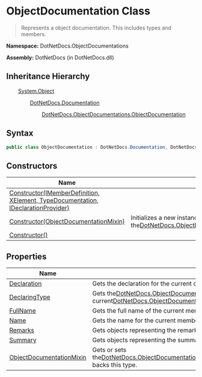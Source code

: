 # ObjectDocumentation Class
> Represents a object documentation.  This includes types and members.

**Namespace:** DotNetDocs.ObjectDocumentations

**Assembly:** DotNetDocs (in DotNetDocs.dll)
## Inheritance Hierarchy
&nbsp;&nbsp;&nbsp;&nbsp;&nbsp;&nbsp;&nbsp;&nbsp;[System.Object](https://www.google.com/search?q=System.Object&btnI=)

&nbsp;&nbsp;&nbsp;&nbsp;&nbsp;&nbsp;&nbsp;&nbsp;&nbsp;&nbsp;&nbsp;&nbsp;&nbsp;&nbsp;&nbsp;&nbsp;[DotNetDocs.Documentation](/docs/DotNetDocs/Documentation.md)

&nbsp;&nbsp;&nbsp;&nbsp;&nbsp;&nbsp;&nbsp;&nbsp;&nbsp;&nbsp;&nbsp;&nbsp;&nbsp;&nbsp;&nbsp;&nbsp;&nbsp;&nbsp;&nbsp;&nbsp;&nbsp;&nbsp;&nbsp;&nbsp;[DotNetDocs.ObjectDocumentations.ObjectDocumentation](/docs/DotNetDocs/ObjectDocumentations/ObjectDocumentation.md)

## Syntax
```csharp
public class ObjectDocumentation : DotNetDocs.Documentation, DotNetDocs.Mixins.Contracts.IObjectDocumentation, DotNetDocs.Mixins.Contracts.IDocumentation
```
## Constructors
|Name|Description|
|---|---|
|[Constructor(IMemberDefinition, XElement, TypeDocumentation, IDeclarationProvider)](/docs/DotNetDocs/ObjectDocumentations/ObjectDocumentation/Constructors/Constructor_IMemberDefinition%2c%20XElement%2c%20Type7837.md)||
|[Constructor(ObjectDocumentationMixin)](/docs/DotNetDocs/ObjectDocumentations/ObjectDocumentation/Constructors/Constructor_ObjectDocumentationMixin_.md)|Initializes a new instance of the[DotNetDocs.ObjectDocumentations.ObjectDocumentation](/docs/DotNetDocs/ObjectDocumentations/ObjectDocumentation.md)class.|
|[Constructor()](/docs/DotNetDocs/ObjectDocumentations/ObjectDocumentation/Constructors/Constructor__.md)||
## Properties
|Name|Description|
|---|---|
|[Declaration](/docs/DotNetDocs/ObjectDocumentations/ObjectDocumentation/Properties/Declaration.md)|Gets the declaration for the current object.|
|[DeclaringType](/docs/DotNetDocs/ObjectDocumentations/ObjectDocumentation/Properties/DeclaringType.md)|Gets the[DotNetDocs.ObjectDocumentations.TypeDocumentation](/docs/DotNetDocs/ObjectDocumentations/TypeDocumentation.md)which contains the current[DotNetDocs.ObjectDocumentations.ObjectDocumentation](/docs/DotNetDocs/ObjectDocumentations/ObjectDocumentation.md).|
|[FullName](/docs/DotNetDocs/ObjectDocumentations/ObjectDocumentation/Properties/FullName.md)|Gets the full name of the current member.|
|[Name](/docs/DotNetDocs/ObjectDocumentations/ObjectDocumentation/Properties/Name.md)|Gets the name for the current member.|
|[Remarks](/docs/DotNetDocs/ObjectDocumentations/ObjectDocumentation/Properties/Remarks.md)|Gets objects representing the remarks comment.|
|[Summary](/docs/DotNetDocs/ObjectDocumentations/ObjectDocumentation/Properties/Summary.md)|Gets objects representing the summary comment.|
|[ObjectDocumentationMixin](/docs/DotNetDocs/ObjectDocumentations/ObjectDocumentation/Properties/ObjectDocumentationMixin.md)|Gets or sets the[DotNetDocs.ObjectDocumentations.ObjectDocumentation.ObjectDocumentationMixin](https://www.google.com/search?q=DotNetDocs.ObjectDocumentations.ObjectDocumentation.ObjectDocumentationMixin&btnI=)that backs this type.|
